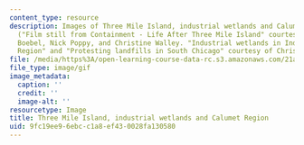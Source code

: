 ```yaml
---
content_type: resource
description: Images of Three Mile Island, industrial wetlands and Calumet Region.
  ("Film still from Containment - Life After Three Mile Island" courtesy of Chris
  Boebel, Nick Poppy, and Christine Walley. "Industrial wetlands in Indiana's Calumet
  Region" and "Protesting landfills in South Chicago" courtesy of Christine Walley.)
file: /media/https%3A/open-learning-course-data-rc.s3.amazonaws.com/21a-342-environmental-struggles-fall-2004/9fc19ee96ebcc1a8ef430028fa130580_chp_environ_stru.gif
file_type: image/gif
image_metadata:
  caption: ''
  credit: ''
  image-alt: ''
resourcetype: Image
title: Three Mile Island, industrial wetlands and Calumet Region
uid: 9fc19ee9-6ebc-c1a8-ef43-0028fa130580
---
```

